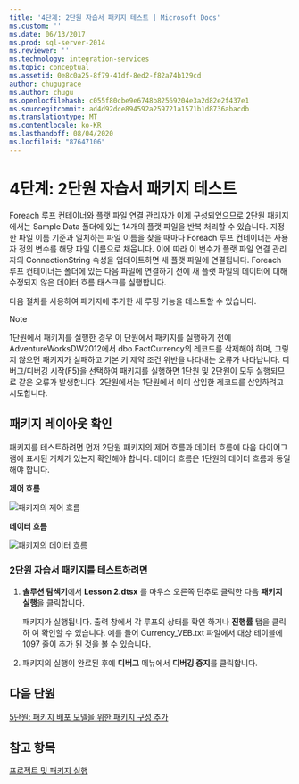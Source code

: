 ```yaml
---
title: '4단계: 2단원 자습서 패키지 테스트 | Microsoft Docs'
ms.custom: ''
ms.date: 06/13/2017
ms.prod: sql-server-2014
ms.reviewer: ''
ms.technology: integration-services
ms.topic: conceptual
ms.assetid: 0e8c0a25-8f79-41df-8ed2-f82a74b129cd
author: chugugrace
ms.author: chugu
ms.openlocfilehash: c055f80cbe9e6748b82569204e3a2d82e2f437e1
ms.sourcegitcommit: ad4d92dce894592a259721a1571b1d8736abacdb
ms.translationtype: MT
ms.contentlocale: ko-KR
ms.lasthandoff: 08/04/2020
ms.locfileid: "87647106"
---
```

# <a name="step-4-testing-the-lesson-2-tutorial-package"></a>4단계: 2단원 자습서 패키지 테스트
  Foreach 루프 컨테이너와 플랫 파일 연결 관리자가 이제 구성되었으므로 2단원 패키지에서는 Sample Data 폴더에 있는 14개의 플랫 파일을 반복 처리할 수 있습니다. 지정한 파일 이름 기준과 일치하는 파일 이름을 찾을 때마다 Foreach 루프 컨테이너는 사용자 정의 변수를 해당 파일 이름으로 채웁니다. 이에 따라 이 변수가 플랫 파일 연결 관리자의 ConnectionString 속성을 업데이트하면 새 플랫 파일에 연결됩니다. Foreach 루프 컨테이너는 폴더에 있는 다음 파일에 연결하기 전에 새 플랫 파일의 데이터에 대해 수정되지 않은 데이터 흐름 태스크를 실행합니다.  
  
 다음 절차를 사용하여 패키지에 추가한 새 루핑 기능을 테스트할 수 있습니다.  
  
> [!NOTE]  
>  1단원에서 패키지를 실행한 경우 이 단원에서 패키지를 실행하기 전에 AdventureWorksDW2012에서 dbo.FactCurrency의 레코드를 삭제해야 하며, 그렇지 않으면 패키지가 실패하고 기본 키 제약 조건 위반을 나타내는 오류가 나타납니다. 디버그/디버깅 시작(F5)을 선택하여 패키지를 실행하면 1단원 및 2단원이 모두 실행되므로 같은 오류가 발생합니다. 2단원에서는 1단원에서 이미 삽입한 레코드를 삽입하려고 시도합니다.  
  
## <a name="checking-the-package-layout"></a>패키지 레이아웃 확인  
 패키지를 테스트하려면 먼저 2단원 패키지의 제어 흐름과 데이터 흐름에 다음 다이어그램에 표시된 개체가 있는지 확인해야 합니다. 데이터 흐름은 1단원의 데이터 흐름과 동일해야 합니다.  
  
 **제어 흐름**  
  
 ![패키지의 제어 흐름](../../2014/tutorials/media/task4lesson2control.gif "패키지의 제어 흐름")  
  
 **데이터 흐름**  
  
 ![패키지의 데이터 흐름](../../2014/tutorials/media/task9lesson1data.gif "패키지의 데이터 흐름")  
  
### <a name="to-test-the-lesson-2-tutorial-package"></a>2단원 자습서 패키지를 테스트하려면  
  
1.  **솔루션 탐색기**에서 **Lesson 2.dtsx** 를 마우스 오른쪽 단추로 클릭한 다음 **패키지 실행**을 클릭합니다.  
  
     패키지가 실행됩니다. 출력 창에서 각 루프의 상태를 확인 하거나 **진행률** 탭을 클릭 하 여 확인할 수 있습니다. 예를 들어 Currency_VEB.txt 파일에서 대상 테이블에 1097 줄이 추가 된 것을 볼 수 있습니다.  
  
2.  패키지의 실행이 완료된 후에 **디버그** 메뉴에서 **디버깅 중지**를 클릭합니다.  
  
## <a name="next-lesson"></a>다음 단원  
 [5단원: 패키지 배포 모델을 위한 패키지 구성 추가](../integration-services/lesson-5-add-ssis-package-configurations-for-the-package-deployment-model.md)  
  
## <a name="see-also"></a>참고 항목  
 [프로젝트 및 패키지 실행](packages/run-integration-services-ssis-packages.md)  
  
  
